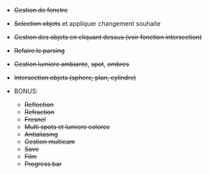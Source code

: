
- ~~Gestion de fenetre~~
- ~~Selection objets~~ et appliquer changement souhaite
- ~~Gestion des objets en cliquant dessus (voir fonction intersection)~~
- ~~Refaire le parsing~~
- ~~Gestion lumiere ambiante~~, ~~spot~~, ~~ombres~~
- ~~Intersection objets (sphere, plan, cylindre)~~

- BONUS:
	- ~~Reflection~~
	- ~~Refraction~~
	- ~~Fresnel~~
	- ~~Multi spots et lumiere coloree~~
	- ~~Antialiasing~~
	- ~~Gestion multicam~~
	- ~~Save~~
	- ~~Film~~
	- ~~Progress bar~~
